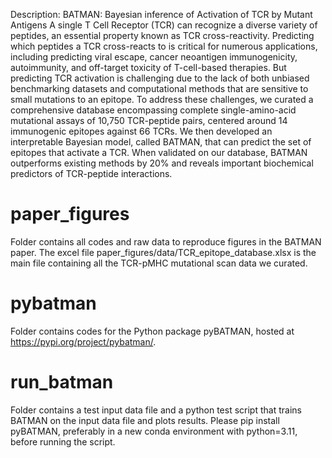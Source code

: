 Description: BATMAN: Bayesian inference of Activation of TCR by Mutant Antigens
A single T Cell Receptor (TCR) can recognize a diverse variety of peptides, an essential property known as TCR cross-reactivity. Predicting which peptides a TCR cross-reacts to is critical for numerous applications, including predicting viral escape, cancer neoantigen immunogenicity, autoimmunity, and off-target toxicity of T-cell-based therapies. But predicting TCR activation is challenging due to the lack of both unbiased benchmarking datasets and computational methods that are sensitive to small mutations to an epitope. To address these challenges, we curated a comprehensive database encompassing complete single-amino-acid mutational assays of 10,750 TCR-peptide pairs, centered around 14 immunogenic epitopes against 66 TCRs. We then developed an interpretable Bayesian model, called BATMAN, that can predict the set of epitopes that activate a TCR. When validated on our database, BATMAN outperforms existing methods by 20% and reveals important biochemical predictors of TCR-peptide interactions.

# paper_figures
Folder contains all codes and raw data to reproduce figures in the BATMAN paper. The excel file paper_figures/data/TCR_epitope_database.xlsx is the main file containing all the TCR-pMHC mutational scan data we curated.

# pybatman
Folder contains codes for the Python package pyBATMAN, hosted at https://pypi.org/project/pybatman/.

# run_batman
Folder contains a test input data file and a python test script that trains BATMAN on the input data file and plots results. Please pip install pyBATMAN, preferably in a new conda environment with python=3.11, before running the script.
